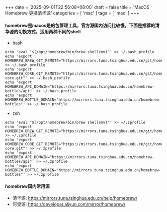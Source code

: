 +++
date = '2025-09-01T22:56:08+08:00'
draft = false
title = 'MacOS Homebrew 更换清华源'
categories = [ 'mac' ]
tags = [ 'mac' ]
+++
#### homebrew是macos是的包管理工具，官方源国内访问比较慢，下面是推荐的清华源的切换方式，适用两种不同的shell

* bash
```shell
echo 'eval "$(/opt/homebrew/bin/brew shellenv)"' >> ~/.bash_profile
echo 'export HOMEBREW_BREW_GIT_REMOTE="https://mirrors.tuna.tsinghua.edu.cn/git/homebrew/brew.git"' >> ~/.bash_profile
echo 'export HOMEBREW_CORE_GIT_REMOTE="https://mirrors.tuna.tsinghua.edu.cn/git/homebrew/homebrew-core.git"' >> ~/.bash_profile
echo 'export HOMEBREW_API_DOMAIN="https://mirrors.tuna.tsinghua.edu.cn/homebrew-bottles/api"' >> ~/.bash_profile
echo 'export HOMEBREW_BOTTLE_DOMAIN="https://mirrors.tuna.tsinghua.edu.cn/homebrew-bottles"' >> ~/.bash_profile
```

* zsh
```shell
echo 'eval "$(/opt/homebrew/bin/brew shellenv)"' >> ~/.zprofile
echo 'export HOMEBREW_BREW_GIT_REMOTE="https://mirrors.tuna.tsinghua.edu.cn/git/homebrew/brew.git"' >> ~/.zprofile
echo 'export HOMEBREW_CORE_GIT_REMOTE="https://mirrors.tuna.tsinghua.edu.cn/git/homebrew/homebrew-core.git"' >> ~/.zprofile
echo 'export HOMEBREW_API_DOMAIN="https://mirrors.tuna.tsinghua.edu.cn/homebrew-bottles/api"' >> ~/.zprofile
echo 'export HOMEBREW_BOTTLE_DOMAIN="https://mirrors.tuna.tsinghua.edu.cn/homebrew-bottles"' >> ~/.zprofile
```
#### homebrew国内常用源
* 清华源: https://mirrors.tuna.tsinghua.edu.cn/help/homebrew/
* 阿里源: https://developer.aliyun.com/mirror/homebrew/
